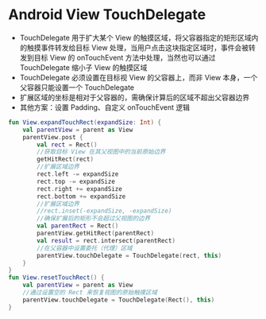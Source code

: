 # Android View TouchDelegate
- TouchDelegate 用于扩大某个 View 的触摸区域，将父容器指定的矩形区域内的触摸事件转发给目标 View 处理，当用户点击这块指定区域时，事件会被转发到目标 View 的 onTouchEvent 方法中处理，当然也可以通过 TouchDelegate 缩小子 View 的触摸区域
- TouchDelegate 必须设置在目标视 View 的父容器上，而非 View 本身，一个父容器只能设置一个 TouchDelegate
- 扩展区域的坐标是相对于父容器的，需确保计算后的区域不超出父容器边界
- 其他方案：设置 Padding、​自定义 onTouchEvent 逻辑

```kotlin
fun View.expandTouchRect(expandSize: Int) {
    val parentView = parent as View
    parentView.post {
        val rect = Rect()
        //获取目标 View 在其父视图中的当前原始边界
        getHitRect(rect)
        //扩展区域边界
        rect.left -= expandSize
        rect.top -= expandSize
        rect.right += expandSize
        rect.bottom += expandSize
        //扩展区域边界
        //rect.inset(-expandSize, -expandSize)
        //确保扩展后的矩形不会超过父视图的边界
        val parentRect = Rect()
        parentView.getHitRect(parentRect)
        val result = rect.intersect(parentRect)
        //在父容器中设置委托（代理）区域
        parentView.touchDelegate = TouchDelegate(rect, this)
    }
}
fun View.resetTouchRect() {
    val parentView = parent as View
    //通过设置空的 Rect 来恢复视图的原始触摸区域
    parentView.touchDelegate = TouchDelegate(Rect(), this)
}
```